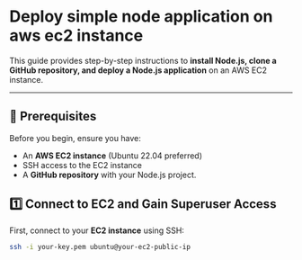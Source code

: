 # Deploy simple node application on aws ec2 instance

This guide provides step-by-step instructions to **install Node.js, clone a GitHub repository, and deploy a Node.js application** on an AWS EC2 instance.  

---

## 📌 Prerequisites

Before you begin, ensure you have:
- An **AWS EC2 instance** (Ubuntu 22.04 preferred)
- SSH access to the EC2 instance
- A **GitHub repository** with your Node.js project.

## 1️⃣ **Connect to EC2 and Gain Superuser Access**

First, connect to your **EC2 instance** using SSH:

```bash
ssh -i your-key.pem ubuntu@your-ec2-public-ip




